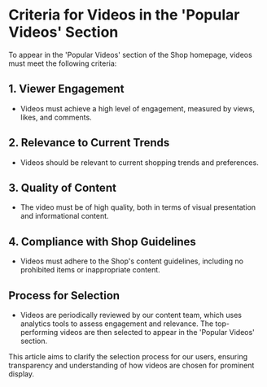 # Criteria for Videos in the 'Popular Videos' Section

To appear in the 'Popular Videos' section of the Shop homepage, videos must meet the following criteria:

## 1. Viewer Engagement
- Videos must achieve a high level of engagement, measured by views, likes, and comments.

## 2. Relevance to Current Trends
- Videos should be relevant to current shopping trends and preferences.

## 3. Quality of Content
- The video must be of high quality, both in terms of visual presentation and informational content.

## 4. Compliance with Shop Guidelines
- Videos must adhere to the Shop's content guidelines, including no prohibited items or inappropriate content.

## Process for Selection
- Videos are periodically reviewed by our content team, which uses analytics tools to assess engagement and relevance. The top-performing videos are then selected to appear in the 'Popular Videos' section.

This article aims to clarify the selection process for our users, ensuring transparency and understanding of how videos are chosen for prominent display.